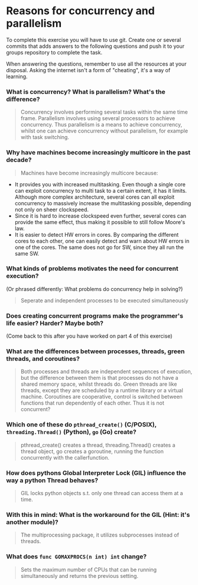 # Reasons for concurrency and parallelism


To complete this exercise you will have to use git. Create one or several commits that adds answers to the following questions and push it to your groups repository to complete the task.

When answering the questions, remember to use all the resources at your disposal. Asking the internet isn't a form of "cheating", it's a way of learning.

 ### What is concurrency? What is parallelism? What's the difference?
 > Concurrency involves performing several tasks within the same time frame. Parallelism involves using several processors to achieve concurrency. Thus parallelism is a means to achieve concurrency, whilst one can achieve concurrency without parallelism, for example with task switching. 
 
 ### Why have machines become increasingly multicore in the past decade?
 > Machines have become increasingly multicore because:
 - It provides you with increased multitasking. Even though a single core can exploit concurrency to multi task to a certain extent, it has it limits. Although more complex architecture, several cores can all exploit concurrency to massively increase the multitasking possible, depending not only on sheer clockspeed.
 - Since it is hard to increase clockspeed even further, several cores can provide the same effect, thus making it possible to still follow Moore's law.
 - It is easier to detect HW errors in cores. By comparing the different cores to each other, one can easily detect and warn about HW errors in one of the cores. The same does not go for SW, since they all run the same SW.
 
 ### What kinds of problems motivates the need for concurrent execution?
 (Or phrased differently: What problems do concurrency help in solving?)
 > Seperate and independent processes to be executed simultaneously
 
 ### Does creating concurrent programs make the programmer's life easier? Harder? Maybe both?
 (Come back to this after you have worked on part 4 of this exercise)
 > 
 
 ### What are the differences between processes, threads, green threads, and coroutines?
 > Both processes and threads are independent sequences of execution, but the difference between them is that processes do not have a shared memory space, whilst threads do. Green threads are like threads, except they are scheduled by a runtime library or a virtual machine. Coroutines are cooperative, control is switched between functions that run dependently of each other. Thus it is not concurrent?
 
 ### Which one of these do `pthread_create()` (C/POSIX), `threading.Thread()` (Python), `go` (Go) create?
 > pthread_create() creates a thread, threading.Thread() creates a thread object, go creates a goroutine, running the function concurrently with the callerfunction.
 
 ### How does pythons Global Interpreter Lock (GIL) influence the way a python Thread behaves?
 > GIL locks python objects s.t. only one thread can access them at a time.
 
 ### With this in mind: What is the workaround for the GIL (Hint: it's another module)?
 > The multiprocessing package, it utilizes subprocesses instead of threads.
 
 ### What does `func GOMAXPROCS(n int) int` change? 
 > Sets the maximum number of CPUs that can be running simultaneously and returns the previous setting.  
